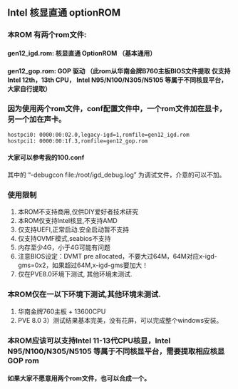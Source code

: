 ## Intel 核显直通 optionROM

### 本ROM 有两个rom文件:
#### gen12_igd.rom: 核显直通 OptionROM （基本通用）
#### gen12_gop.rom: GOP 驱动 （此rom从华南金牌B760主板BIOS文件提取 仅支持Intel 12th，13th CPU， Intel N95/N100/N305/N5105 等属于不同核显平台，大家自行提取）


### 因为使用两个rom文件，conf配置文件中，一个rom文件加在显卡，另一个加在声卡。
```
hostpci0: 0000:00:02.0,legacy-igd=1,romfile=gen12_igd.rom
hostpci1: 0000:00:1f.3,romfile=gen12_gop.rom
```
#### 大家可以参考我的100.conf 
其中的 “-debugcon file:/root/igd_debug.log” 为调试文件，介意的可以不加。



### 使用限制

1) 本ROM不支持商用,仅供DIY爱好者技术研究
2)  本ROM仅支持Intel核显,不支持AMD
3) 仅支持UEFI,正常启动.安全启动暂不支持
4) 仅支持OVMF模式,seabios不支持
5) 内存至少4G，小于4G可能有问题
6) 注意BIOS设定：DVMT pre allocated，不要大过64M，64M对应x-igd-gms=0x2，如果超过64M,x-igd-gms要加大！
7) 仅在PVE8.0环境下测试, 其他环境未测试.

### 本ROM仅在一以下环境下测试,其他环境未测试.
1) 华南金牌760主板 + 13600CPU
2) PVE 8.0
3）测试结果基本完美，没有花屏，可以完成整个windows安装。


### 本ROM应该可以支持Intel 11-13代CPU核显，Intel N95/N100/N305/N5105 等属于不同核显平台，需要提取相应核显GOP rom

#### 如果大家不愿意用两个rom文件，也可以合成一个。

